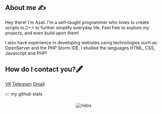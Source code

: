 ## About me :writing_hand:

Hey there! I'm Azat. I'm a self-taught programmer who loves to create scripts in C++ to further simplify everyday life. Feel free to explore my projects, and even build upon them!

I also have experience in developing websites using technologies such as OpenServer and the PHP Storm IDE. I studied the languages HTML, CSS, Javascript and PHP!

## How do I contact you?🖋️

[VK](https://vk.com/ptaha99)
[Telegram](https://tlgg.ru/@RIDOS32)
[Gmail](mailto:smartsites.dev27@gmail.com)

📈 my github stats

<p align="center"> <img src="https://github-readme-stats.vercel.app/api?username=ridos&show_icons=true&theme=gotham" alt="ridos"/>
